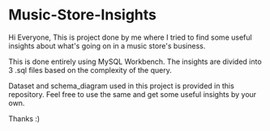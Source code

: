 # Music-Store-Insights

Hi Everyone,
This is project done by me where I tried to find some useful insights about what's going on in a music store's business.

This is done entirely using MySQL Workbench. The insights are divided into 3 .sql files based on the complexity of the query.

Dataset and schema_diagram used in this project is provided in this repository. Feel free to use the same and get some useful insights by your own.

Thanks :)

